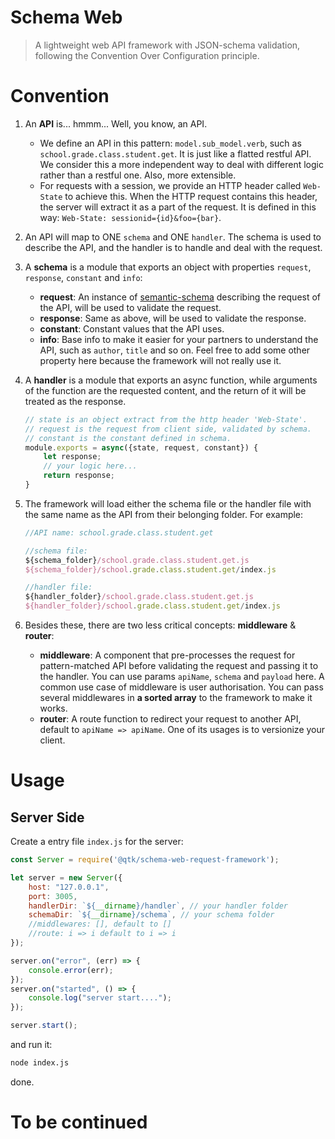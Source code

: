 # Schema Web

> A lightweight web API framework with JSON-schema validation, following the Convention Over Configuration principle.

# Convention

1. An **API** is... hmmm... Well, you know, an API.
    - We define an API in this pattern: `model.sub_model.verb`, such as `school.grade.class.student.get`. It is just like a flatted restful API. We consider this a more independent way to deal with different logic rather than a restful one. Also, more extensible.
    - For requests with a session, we provide an HTTP header called `Web-State` to achieve this. When the HTTP request contains this header, the server will extract it as a part of the request. It is defined in this way: `Web-State: sessionid={id}&foo={bar}`.

2. An API will map to ONE `schema` and ONE `handler`. The schema is used to describe the API, and the handler is to handle and deal with the request.

3. A **schema** is a module that exports an object with properties `request`, `response`, `constant` and `info`: 
    - **request**: An instance of [semantic-schema](https://github.com/magnuslim/semantic-schema) describing the request of the API, will be used to validate the request.
    - **response**: Same as above, will be used to validate the response.
    - **constant**: Constant values that the API uses.
    - **info**: Base info to make it easier for your partners to understand the API, such as `author`, `title` and so on. Feel free to add some other property here because the framework will not really use it.

4. A **handler** is a module that exports an async function, while arguments of the function are the requested content, and the return of it will be treated as the response.
    ```js
    // state is an object extract from the http header 'Web-State'.
    // request is the request from client side, validated by schema.
    // constant is the constant defined in schema.
    module.exports = async({state, request, constant}) {
        let response;
        // your logic here...
        return response;
    }
    ```

5. The framework will load either the schema file or the handler file with the same name as the API from their belonging folder. For example:
    ```js
    //API name: school.grade.class.student.get

    //schema file: 
    ${schema_folder}/school.grade.class.student.get.js
    ${schema_folder}/school.grade.class.student.get/index.js

    //handler file:
    ${handler_folder}/school.grade.class.student.get.js
    ${handler_folder}/school.grade.class.student.get/index.js
    ```

6. Besides these, there are two less critical concepts: **middleware** & **router**:
    - **middleware**: A component that pre-processes the request for pattern-matched API before validating the request and passing it to the handler. You can use params `apiName`, `schema` and `payload` here. A common use case of middleware is user authorisation. You can pass several middlewares in **a sorted array** to the framework to make it works.
    - **router**: A route function to redirect your request to another API, default to `apiName => apiName`. One of its usages is to versionize your client.

# Usage

## Server Side

Create a entry file `index.js` for the server:
```js
const Server = require('@qtk/schema-web-request-framework');

let server = new Server({
    host: "127.0.0.1",
    port: 3005,
    handlerDir: `${__dirname}/handler`, // your handler folder
    schemaDir: `${__dirname}/schema`, // your schema folder
    //middlewares: [], default to []
    //route: i => i default to i => i
});

server.on("error", (err) => {
    console.error(err);
});
server.on("started", () => {
    console.log("server start....");
});

server.start();
```

and run it: 
```bash
node index.js
```

done.

# To be continued
